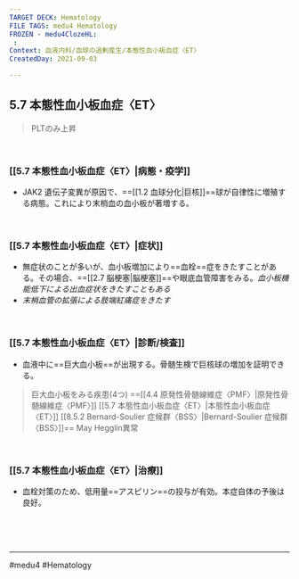 ```yaml
---
TARGET DECK: Hematology
FILE TAGS: medu4 Hematology
FROZEN - medu4ClozeHL:
 : 
Context: 血液内科/血球の過剰産生/本態性血小板血症〈ET〉
CreatedDay: 2021-09-03

---
```


## 5.7 本態性血小板血症〈ET〉

> PLTのみ上昇

<br>

### [[5.7 本態性血小板血症〈ET〉|病態・疫学]]
* JAK2 遺伝子変異が原因で、==[[1.2 血球分化|巨核]]==球が自律性に増殖する病態。これにより末梢血の血小板が著増する。
<!--ID: 1630741039655-->


<br>

### [[5.7 本態性血小板血症〈ET〉|症状]]
* 無症状のことが多いが、血小板増加により==血栓==症をきたすことがある。その場合、==[[2.7 脳梗塞|脳梗塞]]==や眼底血管障害をみる。*血小板機能低下による出血症状をきたすこともある*
* *末梢血管の拡張による肢端紅痛症をきたす*
<!--ID: 1630741039661-->


<br>

### [[5.7 本態性血小板血症〈ET〉|診断/検査]]
* 血液中に==巨大血小板==が出現する。骨髄生検で巨核球の増加を証明できる。
<!--ID: 1630741039666-->



>巨大血小板をみる疾患(4つ)
> ==[[4.4 原発性骨髄線維症〈PMF〉|原発性骨髄線維症〈PMF〉]]
> [[5.7 本態性血小板血症〈ET〉|本態性血小板血症〈ET〉]]
> [[8.5.2 Bernard-Soulier 症候群〈BSS〉|Bernard-Soulier 症候群〈BSS〉]]==
> May Hegglin異常


<br>

### [[5.7 本態性血小板血症〈ET〉|治療]]
* 血栓対策のため、低用量==アスピリン==の投与が有効。本症自体の予後は良好。
 
<!--ID: 1630741039672-->


<br><br><br>

---
#medu4 #Hematology 

